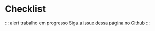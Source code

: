 # Checklist

<p>

::: alert trabalho em progresso
[Siga a issue dessa página no Github](https://github.com/vue-a11y/vue-a11y.com/issues/6)
:::